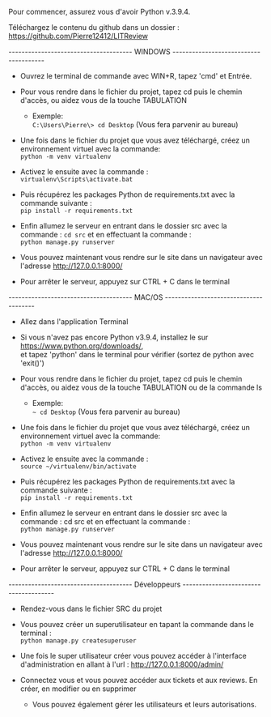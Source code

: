 Pour commencer, assurez vous d'avoir Python v.3.9.4.

Téléchargez le contenu du github dans un dossier : https://github.com/Pierre12412/LITReview

-------------------------------------- WINDOWS --------------------------------------

* Ouvrez le terminal de commande avec WIN+R, tapez 'cmd' et Entrée.

* Pour vous rendre dans le fichier du projet, tapez cd puis le chemin d'accès, ou aidez vous de la touche TABULATION
    * Exemple:  
    ```C:\Users\Pierre\> cd Desktop``` (Vous fera parvenir au bureau)

* Une fois dans le fichier du projet que vous avez téléchargé, créez un environnement virtuel avec la commande:  
```python -m venv virtualenv```

* Activez le ensuite avec la commande :  
```virtualenv\Scripts\activate.bat```

* Puis récupérez les packages Python de requirements.txt avec la commande suivante :  
```pip install -r requirements.txt```

* Enfin allumez le serveur en entrant dans le dossier src avec la commande : ```cd src```  et en effectuant la commande :  
```python manage.py runserver```

* Vous pouvez maintenant vous rendre sur le site dans un navigateur avec l'adresse http://127.0.0.1:8000/

* Pour arrêter le serveur, appuyez sur CTRL + C dans le terminal

-------------------------------------- MAC/OS --------------------------------------

* Allez dans l'application Terminal

* Si vous n'avez pas encore Python v3.9.4, installez le sur https://www.python.org/downloads/,  
et tapez 'python' dans le terminal pour vérifier (sortez de python avec 'exit()')

* Pour vous rendre dans le fichier du projet, tapez cd puis le chemin d'accès, ou aidez vous de la touche TABULATION ou de la commande ls 

    * Exemple:  
    ```~ cd Desktop``` (Vous fera parvenir au bureau)

* Une fois dans le fichier du projet que vous avez téléchargé, créez un environnement virtuel avec la commande:  
```python -m venv virtualenv```

* Activez le ensuite avec la commande :  
```source ~/virtualenv/bin/activate```

* Puis récupérez les packages Python de requirements.txt avec la commande suivante :  
```pip install -r requirements.txt```

* Enfin allumez le serveur en entrant dans le dossier src avec la commande : cd src  et en effectuant la commande :  
```python manage.py runserver```

* Vous pouvez maintenant vous rendre sur le site dans un navigateur avec l'adresse http://127.0.0.1:8000/

* Pour arrêter le serveur, appuyez sur CTRL + C dans le terminal

-------------------------------------- Développeurs --------------------------------------

* Rendez-vous dans le fichier SRC du projet 

* Vous pouvez créer un superutilisateur en tapant la commande dans le terminal :  
```python manage.py createsuperuser```

* Une fois le super utilisateur créer vous pouvez accéder à l'interface d'administration en allant à l'url : http://127.0.0.1:8000/admin/

* Connectez vous et vous pouvez accéder aux tickets et aux reviews. En créer, en modifier ou en supprimer

  * Vous pouvez également gérer les utilisateurs et leurs autorisations.
